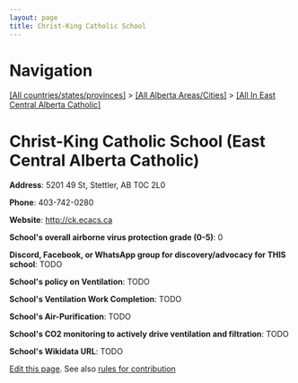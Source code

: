 ```yaml
---
layout: page
title: Christ-King Catholic School
---
```

# Navigation

[[All countries/states/provinces]](../../..) > [[All Alberta Areas/Cities]](../..) > [[All In East Central Alberta Catholic]](..)

# Christ-King Catholic School (East Central Alberta Catholic)

**Address**: 5201 49 St, Stettler, AB T0C 2L0

**Phone**: 403-742-0280

**Website**: <http://ck.ecacs.ca>

**School's overall airborne virus protection grade (0-5)**: 0

**Discord, Facebook, or WhatsApp group for discovery/advocacy for THIS school**: TODO

**School's policy on Ventilation**: TODO

**School's Ventilation Work Completion**: TODO

**School's Air-Purification**: TODO

**School's CO2 monitoring to actively drive ventilation and filtration**: TODO

**School's Wikidata URL**: TODO


[Edit this page](https://github.com/ventilate-schools/AB/edit/main/./East_Central_Alberta_Catholic/Christ-King_Catholic_School.md). See also [rules for contribution](../../../contribution-rules/)